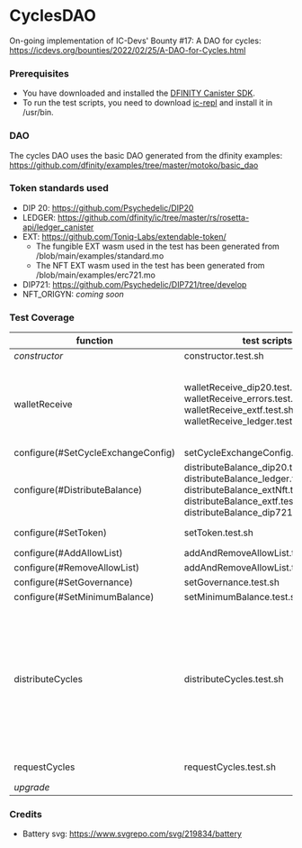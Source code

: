 # CyclesDAO

On-going implementation of IC-Devs' Bounty #17: A DAO for cycles: https://icdevs.org/bounties/2022/02/25/A-DAO-for-Cycles.html

### Prerequisites

* You have downloaded and installed the [DFINITY Canister SDK](https://sdk.dfinity.org).
* To run the test scripts, you need to download [ic-repl](https://github.com/chenyan2002/ic-repl/releases) and install it in /usr/bin.

### DAO

The cycles DAO uses the basic DAO generated from the dfinity examples: https://github.com/dfinity/examples/tree/master/motoko/basic_dao

### Token standards used

- DIP 20: https://github.com/Psychedelic/DIP20
- LEDGER: https://github.com/dfinity/ic/tree/master/rs/rosetta-api/ledger_canister
- EXT: https://github.com/Toniq-Labs/extendable-token/
  - The fungible EXT wasm used in the test has been generated from /blob/main/examples/standard.mo
  - The NFT EXT wasm used in the test has been generated from /blob/main/examples/erc721.mo
- DIP721: https://github.com/Psychedelic/DIP721/tree/develop
- NFT_ORIGYN: *coming soon*

### Test Coverage

| function | test scripts | left to do | complete |
| ------ | ------ | ------ | ------ |
| *constructor* | constructor.test.sh | N/A |  100% |
| walletReceive | walletReceive_dip20.test.sh, walletReceive_errors.test.sh, walletReceive_extf.test.sh, walletReceive_ledger.test.sh | fix ledger canister initialization, see function intallLedger in install.sh | 75% | 
| configure(#SetCycleExchangeConfig) | setCycleExchangeConfig.test.sh | N/A | 100% |
| configure(#DistributeBalance) | distributeBalance_dip20.test.sh, distributeBalance_ledger.test.sh, distributeBalance_extNft.test.sh, distributeBalance_extf.test.sh, distributeBalance_dip721.test.sh | Only EXT NFT is tested | 30% |
| configure(#SetToken) | setToken.test.sh | errors not tested | 70% |
| configure(#AddAllowList) | addAndRemoveAllowList.test.sh.test.sh | N/A | 100% |
| configure(#RemoveAllowList) | addAndRemoveAllowList.test.sh.test.sh | N/A | 100% |
| configure(#SetGovernance) | setGovernance.test.sh | N/A | 100% |
| configure(#SetMinimumBalance) | setMinimumBalance.test.sh | N/A | 100% |
| distributeCycles | distributeCycles.test.sh | the test shall probably be split in multiple small tests to reduce the risk of potential side effects - test update of histories | 80% |
| requestCycles | requestCycles.test.sh | test update of histories | 90% |
| *upgrade* | | to test | 0% |

### Credits

* Battery svg: https://www.svgrepo.com/svg/219834/battery